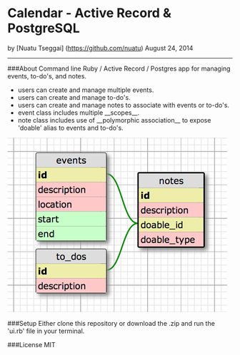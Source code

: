 Calendar - Active Record & PostgreSQL
==============

by [Nuatu Tseggai] (https://github.com/nuatu) August 24, 2014
_______________

###About
Command line Ruby / Active Record / Postgres app for managing events, to-do's, and notes.
<ul>
<li>users can create and manage multiple events.</li>

<li>users can create and manage to-do's.</li>

<li>users can create and manage notes to associate with events or to-do's.</li>

<li>event class includes multiple __scopes__.</li>

<li>note class includes use of __polymorphic association__ to expose 'doable' alias to events and to-do's.</li>

</ul>

![Alt text](https://github.com/Nuatu/calendar_ar/blob/master/db_schema.png)

###Setup
Either clone this repository or download the .zip and run the 'ui.rb' file in your terminal.

###License
MIT
